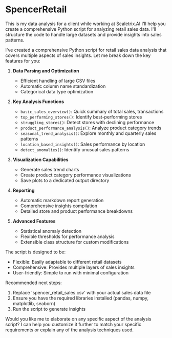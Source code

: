 # SpencerRetail
This is my data analysis for a client while working at Scaletrix.AI
I'll help you create a comprehensive Python script for analyzing retail sales data. I'll structure the code to handle large datasets and provide insights into sales patterns.



I've created a comprehensive Python script for retail sales data analysis that covers multiple aspects of sales insights. Let me break down the key features for you:

1. **Data Parsing and Optimization**
   - Efficient handling of large CSV files
   - Automatic column name standardization
   - Categorical data type optimization

2. **Key Analysis Functions**
   - `basic_sales_overview()`: Quick summary of total sales, transactions
   - `top_performing_stores()`: Identify best-performing stores
   - `struggling_stores()`: Detect stores with declining performance
   - `product_performance_analysis()`: Analyze product category trends
   - `seasonal_trend_analysis()`: Explore monthly and quarterly sales patterns
   - `location_based_insights()`: Sales performance by location
   - `detect_anomalies()`: Identify unusual sales patterns

3. **Visualization Capabilities**
   - Generate sales trend charts
   - Create product category performance visualizations
   - Save plots to a dedicated output directory

4. **Reporting**
   - Automatic markdown report generation
   - Comprehensive insights compilation
   - Detailed store and product performance breakdowns

5. **Advanced Features**
   - Statistical anomaly detection
   - Flexible thresholds for performance analysis
   - Extensible class structure for custom modifications

The script is designed to be:
- Flexible: Easily adaptable to different retail datasets
- Comprehensive: Provides multiple layers of sales insights
- User-friendly: Simple to run with minimal configuration

Recommended next steps:
1. Replace 'spencer_retail_sales.csv' with your actual sales data file
2. Ensure you have the required libraries installed (pandas, numpy, matplotlib, seaborn)
3. Run the script to generate insights

Would you like me to elaborate on any specific aspect of the analysis script? I can help you customize it further to match your specific requirements or explain any of the analysis techniques used.
